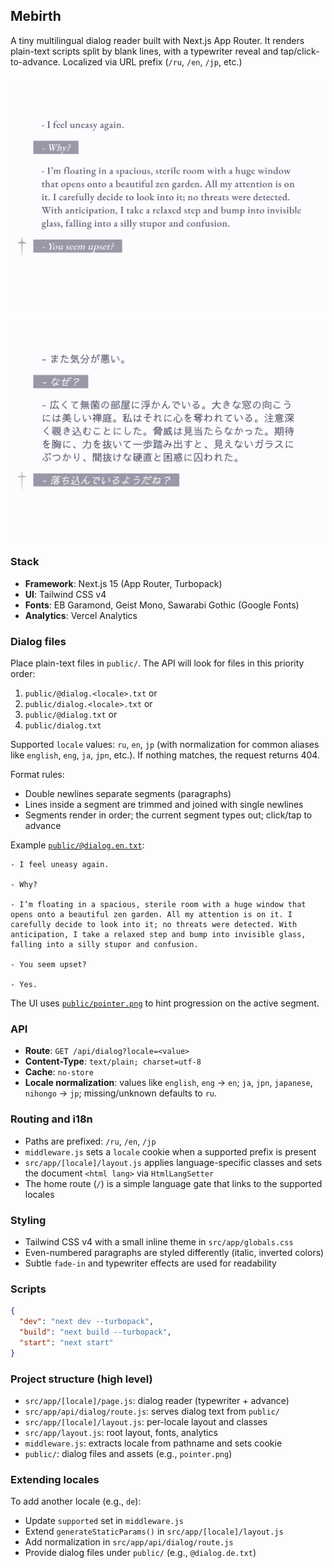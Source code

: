 ## Mebirth

A tiny multilingual dialog reader built with Next.js App Router. It renders plain-text scripts split by blank lines, with a typewriter reveal and tap/click-to-advance. Localized via URL prefix (`/ru`, `/en`, `/jp`, etc.)

## ![En View](./public/shots/en.png)

![JP View](./public/shots/jp.png)

### Stack

- **Framework**: Next.js 15 (App Router, Turbopack)
- **UI**: Tailwind CSS v4
- **Fonts**: EB Garamond, Geist Mono, Sawarabi Gothic (Google Fonts)
- **Analytics**: Vercel Analytics

### Dialog files

Place plain-text files in `public/`. The API will look for files in this priority order:

1. `public/@dialog.<locale>.txt` or
2. `public/dialog.<locale>.txt` or
3. `public/@dialog.txt` or
4. `public/dialog.txt`

Supported `locale` values: `ru`, `en`, `jp` (with normalization for common aliases like `english`, `eng`, `ja`, `jpn`, etc.). If nothing matches, the request returns 404.

Format rules:

- Double newlines separate segments (paragraphs)
- Lines inside a segment are trimmed and joined with single newlines
- Segments render in order; the current segment types out; click/tap to advance

Example [`public/@dialog.en.txt`](./public/@dialog.en.txt):

```
- I feel uneasy again.

- Why?

- I’m floating in a spacious, sterile room with a huge window that opens onto a beautiful zen garden. All my attention is on it. I carefully decide to look into it; no threats were detected. With anticipation, I take a relaxed step and bump into invisible glass, falling into a silly stupor and confusion.

- You seem upset?

- Yes.
```

The UI uses [`public/pointer.png`](./public/pointer.png) to hint progression on the active segment.

### API

- **Route**: `GET /api/dialog?locale=<value>`
- **Content-Type**: `text/plain; charset=utf-8`
- **Cache**: `no-store`
- **Locale normalization**: values like `english`, `eng` → `en`; `ja`, `jpn`, `japanese`, `nihongo` → `jp`; missing/unknown defaults to `ru`.

### Routing and i18n

- Paths are prefixed: `/ru`, `/en`, `/jp`
- `middleware.js` sets a `locale` cookie when a supported prefix is present
- `src/app/[locale]/layout.js` applies language-specific classes and sets the document `<html lang>` via `HtmlLangSetter`
- The home route (`/`) is a simple language gate that links to the supported locales

### Styling

- Tailwind CSS v4 with a small inline theme in `src/app/globals.css`
- Even-numbered paragraphs are styled differently (italic, inverted colors)
- Subtle `fade-in` and typewriter effects are used for readability

### Scripts

```json
{
  "dev": "next dev --turbopack",
  "build": "next build --turbopack",
  "start": "next start"
}
```

### Project structure (high level)

- `src/app/[locale]/page.js`: dialog reader (typewriter + advance)
- `src/app/api/dialog/route.js`: serves dialog text from `public/`
- `src/app/[locale]/layout.js`: per-locale layout and classes
- `src/app/layout.js`: root layout, fonts, analytics
- `middleware.js`: extracts locale from pathname and sets cookie
- `public/`: dialog files and assets (e.g., `pointer.png`)

### Extending locales

To add another locale (e.g., `de`):

- Update `supported` set in `middleware.js`
- Extend `generateStaticParams()` in `src/app/[locale]/layout.js`
- Add normalization in `src/app/api/dialog/route.js`
- Provide dialog files under `public/` (e.g., `@dialog.de.txt`)
